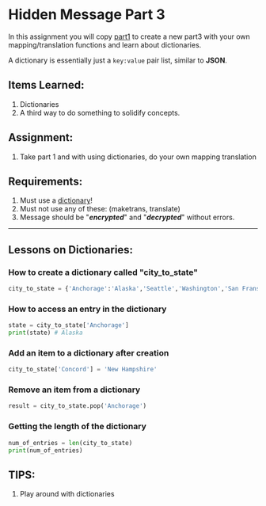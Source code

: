 # Hidden Message Part 3

In this assignment you will copy [part1](https://github.com/kaltinril/pythonTeaching/blob/master/assignments/assignment_hidden_message/part1) to create a new part3 with your own mapping/translation functions and learn about dictionaries.

A dictionary is essentially just a `key:value` pair list, similar to **JSON**.


## Items Learned:
1. Dictionaries
1. A third way to do something to solidify concepts.

## Assignment:
1. Take part 1 and with using dictionaries, do your own mapping translation

## Requirements:
1. Must use a [dictionary](https://www.w3schools.com/python/python_dictionaries.asp)!
1. Must not use any of these: (maketrans, translate)
1. Message should be "**_encrypted_**" and "**_decrypted_**" without errors.

---

## Lessons on Dictionaries:
### How to create a dictionary called "city_to_state"
```python
city_to_state = {'Anchorage':'Alaska','Seattle','Washington','San Fransisco':'California'}
```

### How to access an entry in the dictionary
```python
state = city_to_state['Anchorage']
print(state) # Alaska
```

### Add an item to a dictionary after creation
```python
city_to_state['Concord'] = 'New Hampshire'
```

### Remove an item from a dictionary
```python
result = city_to_state.pop('Anchorage')
```

### Getting the length of the dictionary
```python
num_of_entries = len(city_to_state)
print(num_of_entries)
```

## TIPS:
 1. Play around with dictionaries
